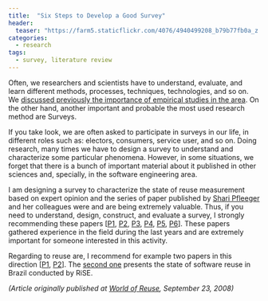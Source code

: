 ```yaml
---
title:  "Six Steps to Develop a Good Survey"
header:
  teaser: "https://farm5.staticflickr.com/4076/4940499208_b79b77fb0a_z.jpg"
categories: 
  - research
tags:
  - survey, literature review
---
```


Often, we researchers and scientists have to understand, evaluate, and learn different methods, processes, techniques, technologies, and so on. We [discussed previously the importance of empirical studies in the area](http://worldofreuse.blogspot.com/2008/07/empirical-studies-on-software-and.html). On the other hand, another important and probable the most used research method are Surveys.

If you take look, we are often asked to participate in surveys in our life, in different roles such as: electors, consumers, service user, and so on. Doing research, many times we have to design a survey to understand and characterize some particular phenomena. However, in some situations, we forget that there is a bunch of important material about it published in other sciences and, specially, in the software engineering area.

I am designing a survey to characterize the state of reuse measurement based on expert opinion and the series of paper published by [Shari Pfleeger](http://shari.pfleeger.com/) and her colleagues were and are being extremely valuable. Thus, if you need to understand, design, construct, and evaluate a survey, I strongly recommending these papers [[P1](http://portal.acm.org/citation.cfm?doid=505532.505535), [P2](http://portal.acm.org/citation.cfm?doid=566493.566495), [P3](http://portal.acm.org/citation.cfm?doid=511152.511155), [P4](http://portal.acm.org/citation.cfm?id=638574.638580&coll=GUIDE&dl=GUIDE), [P5](http://portal.acm.org/citation.cfm?id=571686), [P6](http://portal.acm.org/citation.cfm?id=638758)]. These papers gathered experience in the field during the last years and are extremely important for someone interested in this activity.

Regarding to reuse are, I recommend for example two papers in this direction [[P1](http://portal.acm.org/citation.cfm?doid=505532.505535), [P2](http://portal.acm.org/citation.cfm?doid=566493.566495)]. The [second one](http://worldofreuse.blogspot.com/2007/09/rise-publishes-survey-about-software.html) presents the state of software reuse in Brazil conducted by RiSE.

*(Article originally published at [World of Reuse](http://worldofreuse.blogspot.com/), September 23, 2008)*